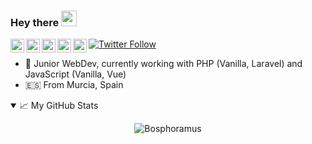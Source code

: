 ### Hey there <img src="https://media.giphy.com/media/hvRJCLFzcasrR4ia7z/giphy.gif" width="25px">

<a href="https://twitter.com/Bosphoramus">
  <img align="left" alt="Antonio Ramírez | Twitter" width="22px" src="https://cdn.jsdelivr.net/npm/simple-icons@v3/icons/twitter.svg" />
</a>
<a href="https://www.linkedin.com/in/antonio-ram%C3%ADrez-m%C3%A1rquez-3a5347189/">
  <img align="left" alt="Antonio Ramírez | LinkedIn" width="22px" src="https://cdn.jsdelivr.net/npm/simple-icons@v3/icons/linkedin.svg" />
</a>
<a href="https://t.me/AntonioRM">
  <img align="left" alt="Antonio Ramírez | Telegram" width="22px" src="https://cdn.jsdelivr.net/npm/simple-icons@v3/icons/telegram.svg" />
</a>
<a href="https://www.instagram.com/antoniorm.jpg/">
  <img align="left" alt="Antonio Ramírez | Instagram" width="22px" src="https://cdn.jsdelivr.net/npm/simple-icons@v3/icons/instagram.svg" />
</a>
<a href="https://www.reddit.com/user/lHeraldo">
  <img align="left" alt="Antonio Ramírez | Reddit" width="22px" src="https://cdn.jsdelivr.net/npm/simple-icons@v3/icons/reddit.svg" />
</a>

<p>
  <a href="https://twitter.com/Bosphoramus">
    <img alt="Twitter Follow" src="https://img.shields.io/twitter/follow/Bosphoramus?style=for-the-badge">
  </a>
</p>

- 🚀 Junior WebDev, currently working with PHP (Vanilla, Laravel)  and JavaScript (Vanilla, Vue)
- 🇪🇸 From Murcia, Spain

<details open>
<summary>📈 My GitHub Stats</summary>
<p align="center"> <img src="https://github-readme-stats.vercel.app/api?username=Bosphoramus&show_icons=true&theme=gotham" alt="Bosphoramus" />
</details>
